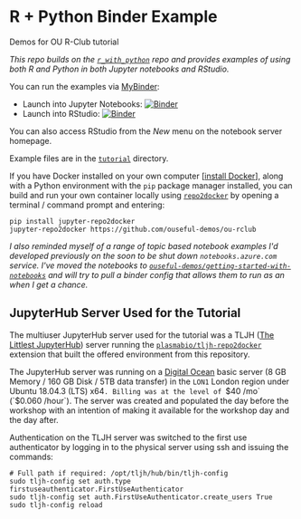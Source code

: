 # R + Python Binder Example

Demos for OU R-Club tutorial

*This repo builds on the [`r_with_python`](https://github.com/binder-examples/r_with_python) repo and provides examples of using both R and Python in both Jupyter notebooks and RStudio.*

You can run the examples via [MyBinder](https://mybinder.readthedocs.io/en/latest/):

 - Launch into Jupyter Notebooks: [![Binder](http://mybinder.org/badge.svg)](http://mybinder.org/v2/gh/ouseful-demos/ou-rclub/master)
 - Launch into RStudio: [![Binder](http://mybinder.org/badge.svg)](http://mybinder.org/v2/gh/ouseful-demos/ou-rclub/master?urlpath=rstudio)

You can also access RStudio from the *New* menu on the notebook server homepage.

Example files are in the [`tutorial`](./tutorial) directory.


If you have Docker installed on your own computer [[install Docker](https://docs.docker.com/engine/install/)], along with a Python environment with the `pip` package manager installed, you can build and run your own container locally using [`repo2docker`](https://repo2docker.readthedocs.io/en/latest/) by opening a terminal / command prompt and entering:

```
pip install jupyter-repo2docker
jupyter-repo2docker https://github.com/ouseful-demos/ou-rclub
```

*I also reminded myself of a range of topic based notebook examples I'd developed previously on the soon to be shut down `notebooks.azure.com` service. I've moved the notebooks to [`ouseful-demos/getting-started-with-notebooks`](https://github.com/ouseful-demos/getting-started-with-notebooks) and will try to pull a binder config that allows them to run as an when I get a chance.*

## JupyterHub Server Used for the Tutorial

The multiuser JupyterHub server used for the tutorial was a TLJH ([The Littlest JupyterHub](https://tljh.jupyter.org/en/latest/)) server running the [`plasmabio/tljh-repo2docker`](https://github.com/plasmabio/tljh-repo2docker) extension that built the offered environment from this repository.

The JupyterHub server was running on a [Digital Ocean](https://www.digitalocean.com/) basic server (8 GB Memory / 160 GB Disk / 5TB data transfer) in the `LON1` London region under Ubuntu 18.04.3 (LTS) x64`. Billing was at the level of `$40 /mo` (`$0.060 /hour`). The server was created and populated the day before the workshop with an intention of making it available for the workshop day and the day after.

Authentication on the TLJH server was switched to the first use authenticator by logging in to the physical server using ssh and issuing the commands:

```
# Full path if required: /opt/tljh/hub/bin/tljh-config 
sudo tljh-config set auth.type firstuseauthenticator.FirstUseAuthenticator
sudo tljh-config set auth.FirstUseAuthenticator.create_users True
sudo tljh-config reload
```
